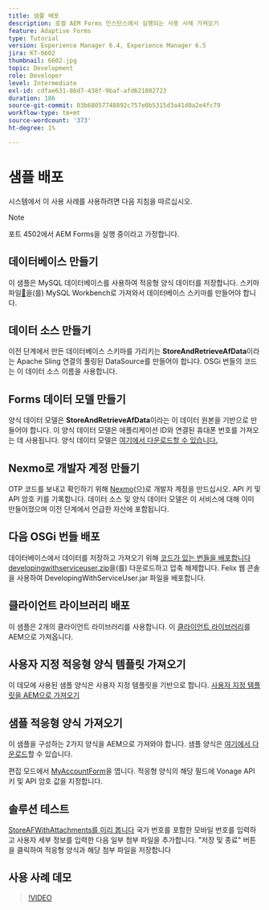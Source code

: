 ```yaml
---
title: 샘플 배포
description: 로컬 AEM Forms 인스턴스에서 실행되는 사용 사례 가져오기
feature: Adaptive Forms
type: Tutorial
version: Experience Manager 6.4, Experience Manager 6.5
jira: KT-6602
thumbnail: 6602.jpg
topic: Development
role: Developer
level: Intermediate
exl-id: cdfae631-86d7-438f-9baf-afd621802723
duration: 186
source-git-commit: 03b68057748892c757e0b5315d3a41d0a2e4fc79
workflow-type: tm+mt
source-wordcount: '373'
ht-degree: 1%

---
```


# 샘플 배포

시스템에서 이 사용 사례를 사용하려면 다음 지침을 따르십시오.

>[!NOTE]
>포트 4502에서 AEM Forms을 실행 중이라고 가정합니다.


## 데이터베이스 만들기

이 샘플은 MySQL 데이터베이스를 사용하여 적응형 양식 데이터를 저장합니다. 스키마 파일[&#128279;](assets/data-base-schema.sql)을(를) MySQL Workbench로 가져와서 데이터베이스 스키마를 만들어야 합니다.

## 데이터 소스 만들기

이전 단계에서 만든 데이터베이스 스키마를 가리키는 **StoreAndRetrieveAfData**&#x200B;이라는 Apache Sling 연결의 풀링된 DataSource를 만들어야 합니다. OSGi 번들의 코드는 이 데이터 소스 이름을 사용합니다.

## Forms 데이터 모델 만들기

양식 데이터 모델은 **StoreAndRetrieveAfData**&#x200B;이라는 이 데이터 원본을 기반으로 만들어야 합니다. 이 양식 데이터 모델은 애플리케이션 ID와 연결된 휴대폰 번호를 가져오는 데 사용됩니다. 양식 데이터 모델은 [여기에서 다운로드할 수 있습니다.](assets/2-Factor-Authentication-DataSource-and-FDM.zip)

## Nexmo로 개발자 계정 만들기

OTP 코드를 보내고 확인하기 위해 [Nexmo](https://dashboard.nexmo.com/)&#x200B;(으)로 개발자 계정을 만드십시오. API 키 및 API 암호 키를 기록합니다. 데이터 소스 및 양식 데이터 모델은 이 서비스에 대해 이미 만들어졌으며 이전 단계에서 언급한 자산에 포함됩니다.

## 다음 OSGi 번들 배포

데이터베이스에서 데이터를 저장하고 가져오기 위해 [코드가 있는 번들을 배포합니다](assets/SaveAndResume.core-1.0.0-SNAPSHOT.jar)
[developingwithserviceuser.zip](https://experienceleague.adobe.com/docs/experience-manager-learn/assets/developingwithserviceuser.zip?lang=ko)을(를) 다운로드하고 압축 해제합니다.
Felix 웹 콘솔을 사용하여 DevelopingWithServiceUser.jar 파일을 배포합니다.

## 클라이언트 라이브러리 배포

이 샘플은 2개의 클라이언트 라이브러리를 사용합니다. 이 [클라이언트 라이브러리](assets/store-af-with-attachments-client-lib.zip)를 AEM으로 가져옵니다.

## 사용자 지정 적응형 양식 템플릿 가져오기

이 데모에 사용된 샘플 양식은 사용자 지정 템플릿을 기반으로 합니다. [사용자 지정 템플릿을 AEM으로 가져오기](assets/custom-template-with-page-component.zip)

## 샘플 적응형 양식 가져오기

이 샘플을 구성하는 2가지 양식을 AEM으로 가져와야 합니다. 샘플 양식은 [여기에서 다운로드](assets/sample-forms.zip)할 수 있습니다.

편집 모드에서 [MyAccountForm](http://localhost:4502/editor.html/content/forms/af/myaccountform.html)을 엽니다. 적응형 양식의 해당 필드에 Vonage API 키 및 API 암호 값을 지정합니다.

## 솔루션 테스트

[StoreAFWithAttachments를 미리 봅니다](http://localhost:4502/content/dam/formsanddocuments/storeafwithattachments/jcr:content?wcmmode=disabled)
국가 번호를 포함한 모바일 번호를 입력하고 사용자 세부 정보를 입력한 다음 일부 첨부 파일을 추가합니다. &quot;저장 및 종료&quot; 버튼을 클릭하여 적응형 양식과 해당 첨부 파일을 저장합니다


## 사용 사례 데모

>[!VIDEO](https://video.tv.adobe.com/v/346932?quality=12&learn=on&captions=kor)

